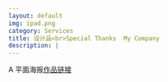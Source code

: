 ```yaml
---
layout: default
img: ipad.png
category: Services
title: 设计品<br>Special Thanks  My Company
description: |
---
```

  A 平面海报[作品链接](https://www.zcool.com.cn/work/ZMzYyOTcwNTI=.html/) <br>
